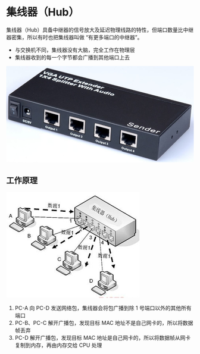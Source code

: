 # 集线器（Hub）

集线器（Hub）具备中继器的信号放大及延迟物理线路的特性，但端口数量比中继器密集，所以有时也把集线器叫做 “有更多端口的中继器”。

* 与交换机不同，集线器没有大脑，完全工作在物理层
* 集线器收到的每一个字节都会广播到其他端口上去

![集线器](.images/hub.png)

## 工作原理

![集线器工作原理](.images/hub-working-principle.png)

1. PC-A 向 PC-D 发送网络包，集线器会将包广播到除 1 号端口以外的其他所有端口
2. PC-B、PC-C 解开广播包，发现目标 MAC 地址不是自己网卡的，所以将数据帧丢弃
3. PC-D 解开广播包，发现目标 MAC 地址是自己网卡的，所以将数据帧从网卡复制到内存，再由内存交给 CPU 处理